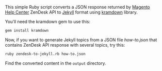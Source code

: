 This simple Ruby script converts a JSON response returned by [Magento Help Center](https://support.magento.com/hc/en-us) ZenDesk API to [Jekyll](https://jekyllrb.com/) format using [kramdown](https://github.com/gettalong/kramdown) library.

You'll need the kramdown gem to use this:

```bash
gem install kramdown
```

Now, if you want to generate Jekyll topics from a JSON file _how-to.json_ that contains ZenDesk API response with several topics, try this:

```bash
ruby zendesk-to-jekyll.rb how-to.json
```

Find the converted content in the `output` directory.
